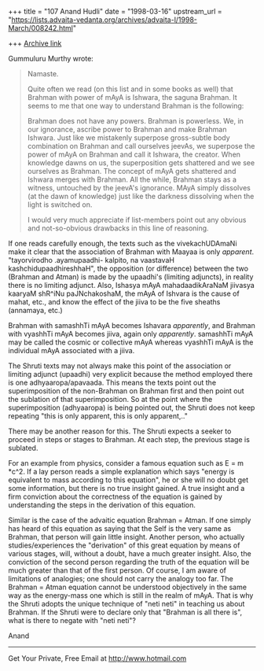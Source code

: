 +++
title = "107 Anand Hudli"
date = "1998-03-16"
upstream_url = "https://lists.advaita-vedanta.org/archives/advaita-l/1998-March/008242.html"

+++
[Archive link](https://lists.advaita-vedanta.org/archives/advaita-l/1998-March/008242.html)

 Gummuluru Murthy wrote:

>Namaste.
>
>Quite often we read (on this list and in some books as well) that
Brahman
>with power of mAyA is Ishwara, the saguna Brahman. It seems to me that
one
>way to understand Brahman is the following:
>
>Brahman does not have any powers. Brahman is powerless. We, in our
>ignorance, ascribe power to Brahman and make Brahman Ishwara. Just
>like we mistakenly superpose gross-subtle body combination on Brahman
and
>call ourselves jeevAs, we superpose the power of mAyA on Brahman and
call
>it Ishwara, the creator. When knowledge dawns on us, the superposition
>gets shattered and we see ourselves as Brahman. The concept of mAyA
gets
>shattered and Ishwara merges with Brahman. All the while, Brahman stays
>as a witness, untouched by the jeevA's ignorance. MAyA simply dissolves
>(at the dawn of knowledge) just like the darkness dissolving when the
>light is switched on.
>
>I would very much appreciate if list-members point out any obvious
>and not-so-obvious drawbacks in this line of reasoning.
>
>
  If one reads carefully enough, the texts such as the
  vivekachUDAmaNi make it clear that the association of Brahman
  with Maayaa is only _apparent_.  "tayorvirodho .ayamupaadhi-
  kalpito, na vaastavaH kashchidupaadhireshhaH", the opposition
  (or difference) between the two (Brahman and Atman) is made
  by the upaadhi's (limiting adjuncts), in reality there is no
  limiting adjunct. Also, Ishasya mAyA mahadaadikAraNaM jiivasya
  kaaryaM shR^iNu paJNchakoshaM, the mAyA of Ishvara is the cause
  of mahat, etc., and know the effect of the jiiva to be the  five
  sheaths (annamaya, etc.)

  Brahman with samashhTi mAyA  becomes Ishavara _apparently_,
  and Brahman with vyashhTi mAyA becomes jiiva, again only
  _apparently_. samashhTi mAyA may be called the cosmic or
  collective mAyA whereas vyashhTi mAyA is  the individual mAyA
  associated with a jiiva.

 The Shruti texts may not always make this point of the association
 or limiting adjunct (upaadhi) very explicit because the method
 employed there is one adhyaaropa/apavaada. This means the texts
 point out the superimposition of the non-Brahman on Brahman first
 and then point out the sublation of that superimposition. So at
 the point where the superimposition (adhyaaropa) is being pointed
 out, the Shruti does not keep repeating "this is only apparent,
 this is only apparent,.."

 There may be another reason for this. The Shruti expects a seeker
 to proceed in steps or stages to Brahman. At each step, the previous
 stage is sublated.

 For an example from physics, consider a famous equation such as
 E = m *c^2. If a lay person reads a simple explanation which says
 "energy is equivalent to mass according to this equation", he or
 she will no doubt get some information, but there is no true
 insight gained. A true insight and a firm conviction about the
 correctness of the equation is gained by understanding the
 steps in the derivation of this equation.

 Similar is the case of the advaitic equation Brahman = Atman. If
 one simply has heard of this equation as saying that the Self is
 the very same as Brahman, that person will gain little insight.
 Another person, who actually studies/experiences the "derivation"
 of this great equation by means of various stages, will, without
 a doubt, have a much greater insight. Also, the conviction of the
 second person regarding the truth of the equation will be much
 greater than that of the first person. Of course, I am aware of
 limitations of analogies; one should not carry the analogy too far.
 The Brahman = Atman equation cannot be understood objectively in
 the same way as the energy-mass one which is still in the realm of
 mAyA.  That is why the Shruti adopts the unique technique of
 "neti neti" in teaching us about Brahman. If the Shruti were to
 declare only that "Brahman is all there is", what is there to
 negate with "neti neti"?

 Anand


______________________________________________________
Get Your Private, Free Email at http://www.hotmail.com

